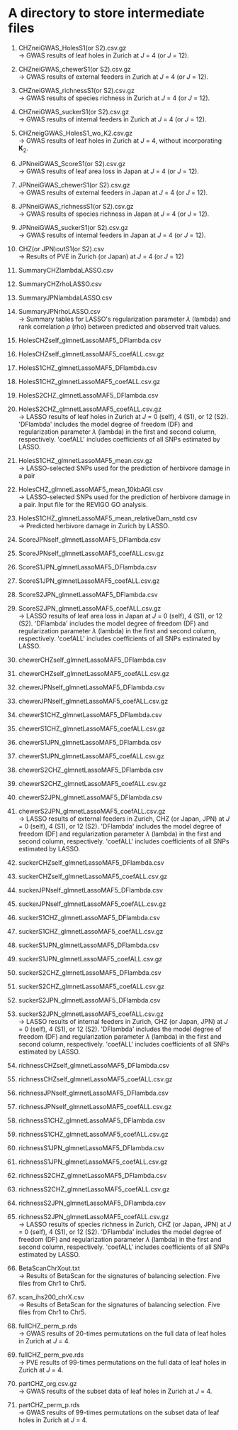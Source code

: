 # A directory to store intermediate files


1. CHZneiGWAS_HolesS1(or S2).csv.gz  
-> GWAS results of leaf holes in Zurich at $J$ = 4 (or $J$ = 12).

1. CHZneiGWAS_chewerS1(or S2).csv.gz   
-> GWAS results of external feeders in Zurich at $J$ = 4 (or $J$ = 12).

1. CHZneiGWAS_richnessS1(or S2).csv.gz  
-> GWAS results of species richness in Zurich at $J$ = 4 (or $J$ = 12).

1. CHZneiGWAS_suckerS1(or S2).csv.gz  
-> GWAS results of internal feeders in Zurich at $J$ = 4 (or $J$ = 12).

1. CHZneigGWAS_HolesS1_wo_K2.csv.gz  
-> GWAS results of leaf holes in Zurich at $J$ = 4, without incorporating $\mathbf{K}_2$.  

1. JPNneiGWAS_ScoreS1(or S2).csv.gz  
-> GWAS results of leaf area loss in Japan at $J$ = 4 (or $J$ = 12).

1. JPNneiGWAS_chewerS1(or S2).csv.gz  
-> GWAS results of external feeders in Japan at $J$ = 4 (or $J$ = 12).

1. JPNneiGWAS_richnessS1(or S2).csv.gz  
-> GWAS results of species richness in Japan at $J$ = 4 (or $J$ = 12).

1. JPNneiGWAS_suckerS1(or S2).csv.gz  
-> GWAS results of internal feeders in Japan at $J$ = 4 (or $J$ = 12).

1. CHZ(or JPN)outS1(or S2).csv  
-> Results of PVE in Zurich (or Japan) at $J$ = 4 (or $J$ = 12)  

1. SummaryCHZlambdaLASSO.csv
1. SummaryCHZrhoLASSO.csv
1. SummaryJPNlambdaLASSO.csv
1. SummaryJPNrhoLASSO.csv  
-> Summary tables for LASSO's regularization parameter $\lambda$ (lambda) and rank correlation $\rho$ (rho) between predicted and observed trait values.

1. HolesCHZself_glmnetLassoMAF5_DFlambda.csv
1. HolesCHZself_glmnetLassoMAF5_coefALL.csv.gz
1. HolesS1CHZ_glmnetLassoMAF5_DFlambda.csv
1. HolesS1CHZ_glmnetLassoMAF5_coefALL.csv.gz
1. HolesS2CHZ_glmnetLassoMAF5_DFlambda.csv
1. HolesS2CHZ_glmnetLassoMAF5_coefALL.csv.gz  
-> LASSO results of leaf holes in Zurich at $J$ = 0 (self), 4 (S1), or 12 (S2). 'DFlambda' includes the model degree of freedom (DF) and regularization parameter $\lambda$ (lambda) in the first and second column, respectively. 'coefALL' includes coefficients of all SNPs estimated by LASSO. 

1. HolesS1CHZ_glmnetLassoMAF5_mean.csv.gz  
-> LASSO-selected SNPs used for the prediction of herbivore damage in a pair  

1. HolesCHZ_glmnetLassoMAF5_mean_10kbAGI.csv  
-> LASSO-selected SNPs used for the prediction of herbivore damage in a pair. Input file for the REVIGO GO analysis.  

1. HolesS1CHZ_glmnetLassoMAF5_mean_relativeDam_nstd.csv  
-> Predicted herbivore damage in Zurich by LASSO.  

1. ScoreJPNself_glmnetLassoMAF5_DFlambda.csv
1. ScoreJPNself_glmnetLassoMAF5_coefALL.csv.gz
1. ScoreS1JPN_glmnetLassoMAF5_DFlambda.csv
1. ScoreS1JPN_glmnetLassoMAF5_coefALL.csv.gz
1. ScoreS2JPN_glmnetLassoMAF5_DFlambda.csv
1. ScoreS2JPN_glmnetLassoMAF5_coefALL.csv.gz  
-> LASSO results of leaf area loss in Japan at $J$ = 0 (self), 4 (S1), or 12 (S2). 'DFlambda' includes the model degree of freedom (DF) and regularization parameter $\lambda$ (lambda) in the first and second column, respectively. 'coefALL' includes coefficients of all SNPs estimated by LASSO. 

1. chewerCHZself_glmnetLassoMAF5_DFlambda.csv
1. chewerCHZself_glmnetLassoMAF5_coefALL.csv.gz
1. chewerJPNself_glmnetLassoMAF5_DFlambda.csv
1. chewerJPNself_glmnetLassoMAF5_coefALL.csv.gz
1. chewerS1CHZ_glmnetLassoMAF5_DFlambda.csv
1. chewerS1CHZ_glmnetLassoMAF5_coefALL.csv.gz
1. chewerS1JPN_glmnetLassoMAF5_DFlambda.csv
1. chewerS1JPN_glmnetLassoMAF5_coefALL.csv.gz
1. chewerS2CHZ_glmnetLassoMAF5_DFlambda.csv
1. chewerS2CHZ_glmnetLassoMAF5_coefALL.csv.gz
1. chewerS2JPN_glmnetLassoMAF5_DFlambda.csv
1. chewerS2JPN_glmnetLassoMAF5_coefALL.csv.gz  
-> LASSO results of external feeders in Zurich, CHZ (or Japan, JPN) at $J$ = 0 (self), 4 (S1), or 12 (S2). 'DFlambda' includes the model degree of freedom (DF) and regularization parameter $\lambda$ (lambda) in the first and second column, respectively. 'coefALL' includes coefficients of all SNPs estimated by LASSO. 

1. suckerCHZself_glmnetLassoMAF5_DFlambda.csv
1. suckerCHZself_glmnetLassoMAF5_coefALL.csv.gz
1. suckerJPNself_glmnetLassoMAF5_DFlambda.csv
1. suckerJPNself_glmnetLassoMAF5_coefALL.csv.gz
1. suckerS1CHZ_glmnetLassoMAF5_DFlambda.csv
1. suckerS1CHZ_glmnetLassoMAF5_coefALL.csv.gz
1. suckerS1JPN_glmnetLassoMAF5_DFlambda.csv
1. suckerS1JPN_glmnetLassoMAF5_coefALL.csv.gz
1. suckerS2CHZ_glmnetLassoMAF5_DFlambda.csv
1. suckerS2CHZ_glmnetLassoMAF5_coefALL.csv.gz
1. suckerS2JPN_glmnetLassoMAF5_DFlambda.csv
1. suckerS2JPN_glmnetLassoMAF5_coefALL.csv.gz  
-> LASSO results of internal feeders in Zurich, CHZ (or Japan, JPN) at $J$ = 0 (self), 4 (S1), or 12 (S2). 'DFlambda' includes the model degree of freedom (DF) and regularization parameter $\lambda$ (lambda) in the first and second column, respectively. 'coefALL' includes coefficients of all SNPs estimated by LASSO. 


1. richnessCHZself_glmnetLassoMAF5_DFlambda.csv
1. richnessCHZself_glmnetLassoMAF5_coefALL.csv.gz
1. richnessJPNself_glmnetLassoMAF5_DFlambda.csv
1. richnessJPNself_glmnetLassoMAF5_coefALL.csv.gz
1. richnessS1CHZ_glmnetLassoMAF5_DFlambda.csv
1. richnessS1CHZ_glmnetLassoMAF5_coefALL.csv.gz
1. richnessS1JPN_glmnetLassoMAF5_DFlambda.csv
1. richnessS1JPN_glmnetLassoMAF5_coefALL.csv.gz
1. richnessS2CHZ_glmnetLassoMAF5_DFlambda.csv
1. richnessS2CHZ_glmnetLassoMAF5_coefALL.csv.gz
1. richnessS2JPN_glmnetLassoMAF5_DFlambda.csv
1. richnessS2JPN_glmnetLassoMAF5_coefALL.csv.gz  
-> LASSO results of species richness in Zurich, CHZ (or Japan, JPN) at $J$ = 0 (self), 4 (S1), or 12 (S2). 'DFlambda' includes the model degree of freedom (DF) and regularization parameter $\lambda$ (lambda) in the first and second column, respectively. 'coefALL' includes coefficients of all SNPs estimated by LASSO. 

1. BetaScanChrXout.txt  
-> Results of BetaScan for the signatures of balancing selection. Five files from Chr1 to Chr5.  

1. scan_ihs200_chrX.csv  
-> Results of BetaScan for the signatures of balancing selection. Five files from Chr1 to Chr5.  

1. fullCHZ_perm_p.rds  
-> GWAS results of 20-times permutations on the full data of leaf holes in Zurich at $J$ = 4.  

1. fullCHZ_perm_pve.rds  
-> PVE results of 99-times permutations on the full data of leaf holes in Zurich at $J$ = 4.  

1. partCHZ_org.csv.gz  
-> GWAS results of the subset data of leaf holes in Zurich at $J$ = 4.  

1. partCHZ_perm_p.rds  
-> GWAS results of 99-times permutations on the subset data of leaf holes in Zurich at $J$ = 4.  
